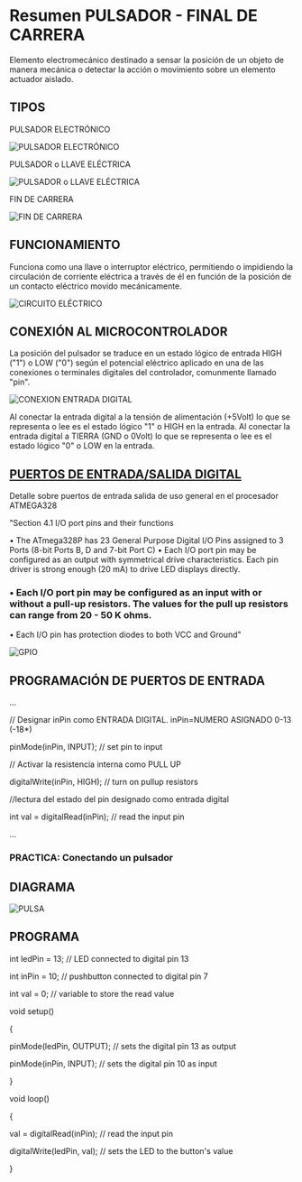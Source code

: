 # Resumen PULSADOR - FINAL DE CARRERA

Elemento electromecánico destinado a sensar la posición de un objeto de manera mecánica o detectar la acción o movimiento sobre un elemento actuador aislado.

## TIPOS

PULSADOR ELECTRÓNICO

![PULSADOR ELECTRÓNICO](./boton.jpg)

PULSADOR o LLAVE ELÉCTRICA

![PULSADOR o LLAVE ELÉCTRICA](./pulsadorelectrico.jpg)

FIN DE CARRERA

![FIN DE CARRERA](./findecarrera.jpg)

## FUNCIONAMIENTO

Funciona como una llave o interruptor eléctrico, permitiendo o impidiendo la circulación de corriente eléctrica a través de él 
en función de la posición de un contacto eléctrico movido mecánicamente.

![CIRCUITO ELÉCTRICO](./circuitoelectricosimple.jpg)

## CONEXIÓN AL MICROCONTROLADOR

La posición del pulsador se traduce en un estado lógico de entrada HIGH ("1") o LOW ("0") según el potencial eléctrico aplicado en una de las conexiones o terminales digitales del controlador, comunmente llamado "pin".

![CONEXION ENTRADA DIGITAL](./arduino-pulsador-pup_pdown.png)

Al conectar la entrada digital a la tensión de alimentación (+5Volt) lo que se representa o lee es el estado lógico "1" o HIGH en la entrada. Al conectar la entrada digital a TIERRA (GND o 0Volt) lo que se representa o lee es el estado lógico "0" o LOW en la entrada.

## [PUERTOS DE ENTRADA/SALIDA DIGITAL](https://www.arduino.cc/en/Tutorial/DigitalPins)

Detalle sobre puertos de entrada salida de uso general en el procesador ATMEGA328

"Section 4.1 I/O port pins and their functions

• The ATmega328P has 23 General Purpose Digital I/O Pins assigned to 3 Ports (8-bit Ports B, D and 7-bit Port C)
• Each I/O port pin may be configured as an output with symmetrical drive characteristics. Each pin driver is strong enough (20 mA) to drive LED displays directly.
### • Each I/O port pin may be configured as an input with or without a pull-up resistors. The values for the pull up resistors can range from 20 - 50 K ohms.

• Each I/O pin has protection diodes to both VCC and Ground"

![GPIO](./detalle_gpio_atmega328.png)

## PROGRAMACIÓN DE PUERTOS DE ENTRADA

...

// Designar inPin como ENTRADA DIGITAL. inPin=NUMERO ASIGNADO 0-13 (-18*)

pinMode(inPin, INPUT);           // set pin to input

// Activar la resistencia interna como PULL UP

digitalWrite(inPin, HIGH);       // turn on pullup resistors

//lectura del estado del pin designado como entrada digital

int val = digitalRead(inPin);   // read the input pin

...

### PRACTICA: Conectando un pulsador

## DIAGRAMA

![PULSA](./Pulsador_bb.jpg)

## PROGRAMA

int ledPin = 13; // LED connected to digital pin 13

int inPin = 10;   // pushbutton connected to digital pin 7

int val = 0;     // variable to store the read value

void setup()

{

  pinMode(ledPin, OUTPUT);      // sets the digital pin 13 as output
  
  pinMode(inPin, INPUT);      // sets the digital pin 10 as input
  
}

void loop()

{

  val = digitalRead(inPin);   // read the input pin
  
  digitalWrite(ledPin, val);    // sets the LED to the button's value
  
}
